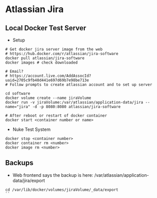 # Atlassian Jira

## Local Docker Test Server
* Setup
```
# Get docker jira server image from the web
# https://hub.docker.com/r/atlassian/jira-software
docker pull atlassian/jira-software
docker images # check downloaded

# Email?
# https://account.live.com/AddAssocId?uaid=2705c9fb40d441e697d69b7e98be713e
# Follow prompts to create atlassian account and to set up server

cd software
docker volume create --name jiraVolume
docker run -v jiraVolume:/var/atlassian/application-data/jira --name="jira" -d -p 8080:8080 atlassian/jira-software

# After reboot or restart of docker container
docker start <container number or name>
```

* Nuke Test System
```
docker stop <container number>
docker container rm <number>
docker image rm <number>
```

## Backups
* Web frontend says the backup is here: /var/atlassian/application-data/jira/export
```
cd /var/lib/docker/volumes/jiraVolume/_data/export
``
